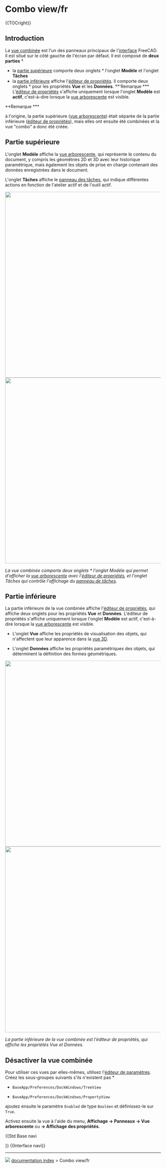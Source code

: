 # Combo view/fr
{{TOCright}}

## Introduction

La [vue combinée](combo_view/fr.md) est l'un des panneaux principaux de l'[interface](interface/fr.md) FreeCAD. Il est situé sur le côté gauche de l\'écran par défaut. Il est composé de **deux parties**   *

-   la [partie supérieure](#Partie_sup.C3.A9rieure.md) comporte deux onglets   * l\'onglet **Modèle** et l\'onglet **Tâches**
-   la [partie inférieure](#Partie_inf.C3.A9rieure.md) affiche l\'[éditeur de propriétés](property_editor/fr.md). Il comporte deux onglets   * pour les propriétés **Vue** et les **Données**. **\'Remarque   *** L\'[éditeur de propriétés](property_editor/fr.md) s\'affiche uniquement lorsque l\'onglet **Modèle** est **actif**, c\'est-à-dire lorsque la [vue arborescente](tree_view/fr.md) est visible.


**Remarque   ***

à l\'origine, la partie supérieure ([vue arborescente](tree_view/fr.md)) était séparée de la partie inférieure ([éditeur de propriétés](property_editor/fr.md)), mais elles ont ensuite été combinées et la vue \"combo\" a donc été créée.

## Partie supérieure 

L\'onglet **Modèle** affiche la [vue arborescente](tree_view/fr.md), qui représente le contenu du document, y compris les géométries 2D et 3D avec leur historique paramétrique, mais également les objets de prise en charge contenant des données enregistrées dans le document.

L\'onglet **Tâches** affiche le [panneau des tâches](task_panel/fr.md), qui indique différentes actions en fonction de l\'atelier actif et de l\'outil actif.

<img alt="" src=images/FreeCAD_Combo_view_Tree_View_properties.png  style="width   *" height="600px;"> <img alt="" src=images/FreeCAD_Combo_view_Task_panel.png  style="width   *" height="600px;">



*La vue combinée comporte deux onglets    * l'onglet Modèle qui permet d'afficher la [vue arborescente](tree_view/fr.md) avec l'[éditeur de propriétés](property_editor/fr.md), et l'onglet Tâches qui contrôle l'affichage du [panneau de tâches](task_panel/fr.md).*

## Partie inférieure 

La partie inférieure de la vue combinée affiche l\'[éditeur de propriétés](property_editor/fr.md), qui affiche deux onglets pour les propriétés **Vue** et **Données**. L\'éditeur de propriétés s\'affiche uniquement lorsque l\'onglet **Modèle** est actif, c\'est-à-dire lorsque la [vue arborescente](tree_view/fr.md) est visible.

-   L\'onglet **Vue** affiche les propriétés de visualisation des objets, qui n\'affectent que leur apparence dans la [vue 3D](3D_view/fr.md).

-   L\'onglet **Données** affiche les propriétés paramétriques des objets, qui déterminent la définition des formes géométriques.

<img alt="" src=images/FreeCAD_Combo_view_Tree_View_properties.png  style="width   *" height="600px;"> <img alt="" src=images/FreeCAD_Combo_view_Tree_Data_properties.png  style="width   *" height="600px;">



*La partie inférieure de la vue combinée est l'éditeur de propriétés, qui affiche les propriétés Vue et Données.*

## Désactiver la vue combinée 

Pour utiliser ces vues par elles-mêmes, utilisez l\'[éditeur de paramètres](Std_DlgParameter/fr.md). Créez les sous-groupes suivants s\'ils n\'existent pas    *

-    `BaseApp/Preferences/DockWindows/TreeView`
    

-    `BaseApp/Preferences/DockWindows/PropertyView`
    

ajoutez ensuite le paramètre `Enabled` de type `Booléen` et définissez-le sur `True`.

Activez ensuite la vue à l\'aide du menu, **Affichage → Panneaux → Vue arborescente** ou **→ Affichage des propriétés**.


{{Std Base navi

}} {{Interface navi}}



---
![](images/Right_arrow.png) [documentation index](../README.md) > Combo view/fr
